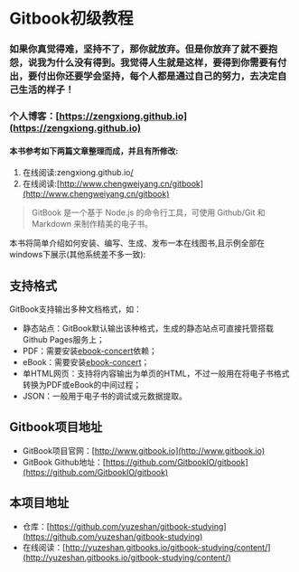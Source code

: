 # **Gitbook初级教程**

### 如果你真觉得难，坚持不了，那你就放弃。但是你放弃了就不要抱怨，说我为什么没有得到。我觉得人生就是这样，要得到你需要有付出，要付出你还要学会坚持，每个人都是通过自己的努力，去决定自己生活的样子！

### 个人博客：[https://zengxiong.github.io](https://zengxiong.github.io)

#### 本书参考如下两篇文章整理而成，并且有所修改:

1. 在线阅读:zengxiong.github.io[/](http://wanqingwong.com/gitbook-zh/)
2. 在线阅读:[http://www.chengweiyang.cn/gitbook](http://www.chengweiyang.cn/gitbook)

> GitBook 是一个基于 Node.js 的命令行工具，可使用 Github/Git 和 Markdown 来制作精美的电子书。

本书将简单介绍如何安装、编写、生成、发布一本在线图书,且示例全部在windows下展示\(其他系统差不多一致\):

## 支持格式

GitBook支持输出多种文档格式，如：

* 静态站点：GitBook默认输出该种格式，生成的静态站点可直接托管搭载Github Pages服务上；
* PDF：需要安装[ebook-concert](http://calibre-ebook.com/download)依赖；
* eBook：需要安装[ebook-concert](http://calibre-ebook.com/download)；
* 单HTML网页：支持将内容输出为单页的HTML，不过一般用在将电子书格式转换为PDF或eBook的中间过程；
* JSON：一般用于电子书的调试或元数据提取。

## Gitbook项目地址

* GitBook项目官网：[http://www.gitbook.io](http://www.gitbook.io)
* GitBook Github地址：[https://github.com/GitbookIO/gitbook](https://github.com/GitbookIO/gitbook)

## 本项目地址

* 仓库：[https://github.com/yuzeshan/gitbook-studying](https://github.com/yuzeshan/gitbook-studying)
* 在线阅读：[http://yuzeshan.gitbooks.io/gitbook-studying/content/](http://yuzeshan.gitbooks.io/gitbook-studying/content/)



